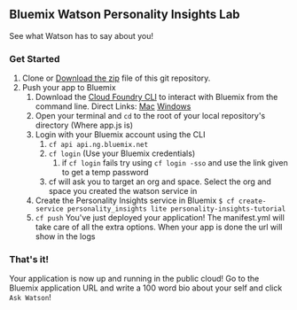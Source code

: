 ## Bluemix Watson Personality Insights Lab
See what Watson has to say about you!

### Get Started

1. Clone or [Download the zip](https://github.com/svennam92/Bluemix-Lab/archive/master.zip) file of this git repository.
1. Push your app to Bluemix
	1. Download the [Cloud Foundry CLI](https://github.com/cloudfoundry/cli#downloads) to interact with Bluemix from the command line. Direct Links: [Mac](https://cli.run.pivotal.io/stable?release=macosx64&source=github) [Windows](https://cli.run.pivotal.io/stable?release=windows64&source=github)
	1. Open your terminal and `cd` to the root of your local repository's directory (Where app.js is)
	1. Login with your Bluemix account using the CLI
		1. `cf api api.ng.bluemix.net`
		1. `cf login` (Use your Bluemix credentials)
			1. if `cf login` fails try using `cf login -sso` and use the link given to get a temp password
		1. cf will ask you to target an org and space. Select the org and space you created the watson service in
	1. Create the Personality Insights service in Bluemix
	`$ cf create-service personality_insights lite personality-insights-tutorial`
	1. `cf push`
	You've just deployed your application! The manifest.yml will take care of all the extra options. When your app is done the url will show in the logs

### That's it!
Your application is now up and running in the public cloud! Go to the Bluemix application URL and write a 100 word bio about your self and click `Ask Watson`!